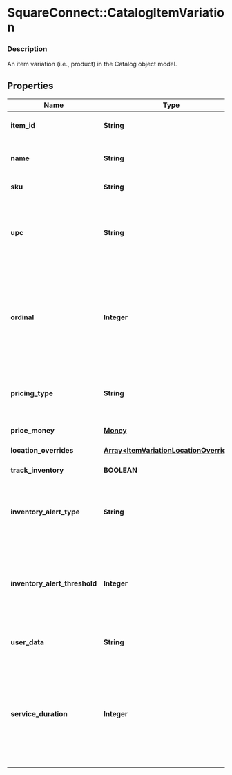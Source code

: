 # SquareConnect::CatalogItemVariation

### Description

An item variation (i.e., product) in the Catalog object model.

## Properties
Name | Type | Description | Notes
------------ | ------------- | ------------- | -------------
**item_id** | **String** | The ID of the [CatalogItem](#type-catalogitem) associated with this item variation. Searchable. | [optional] 
**name** | **String** | The item variation&#39;s name. Searchable. This field has max length of 255 Unicode code points. | [optional] 
**sku** | **String** | The item variation&#39;s SKU, if any. Searchable. | [optional] 
**upc** | **String** | The item variation&#39;s UPC, if any. Searchable in the Connect API. This field is only exposed in the Connect API. It is not exposed in Square&#39;s Dashboard, Square Point of Sale app or Retail Point of Sale app. | [optional] 
**ordinal** | **Integer** | The order in which this item variation should be displayed. This value is read-only. On writes, the ordinal for each item variation within a parent [CatalogItem](#type-catalogitem) is set according to the item variations&#39;s position. On reads, the value is not guaranteed to be sequential or unique. | [optional] 
**pricing_type** | **String** | Indicates whether the item variation&#39;s price is fixed or determined at the time of sale. See [CatalogPricingType](#type-catalogpricingtype) for all possible values. | [optional] 
**price_money** | [**Money**](Money.md) | The item variation&#39;s price, if fixed pricing is used. | [optional] 
**location_overrides** | [**Array&lt;ItemVariationLocationOverrides&gt;**](ItemVariationLocationOverrides.md) | Per-[location](#type-location) price and inventory overrides. | [optional] 
**track_inventory** | **BOOLEAN** | If &#x60;true&#x60;, inventory tracking is active for the variation. | [optional] 
**inventory_alert_type** | **String** | Indicates whether the item variation displays an alert when its inventory quantity is less than or equal to its &#x60;inventory_alert_threshold&#x60;. See [InventoryAlertType](#type-inventoryalerttype) for all possible values. | [optional] 
**inventory_alert_threshold** | **Integer** | If the inventory quantity for the variation is less than or equal to this value and &#x60;inventory_alert_type&#x60; is &#x60;LOW_QUANTITY&#x60;, the variation displays an alert in the merchant dashboard.  This value is always an integer. | [optional] 
**user_data** | **String** | Arbitrary user metadata to associate with the item variation. Cannot exceed 255 characters. Searchable. | [optional] 
**service_duration** | **Integer** | If the [CatalogItem](#type-catalogitem) that owns this item variation is of type &#x60;APPOINTMENTS_SERVICE&#x60;, then this is the duration of the service in milliseconds. For example, a 30 minute appointment would have the value &#x60;1800000&#x60;, which is equal to 30 (minutes) * 60 (seconds per minute) * 1000 (milliseconds per second). | [optional] 


